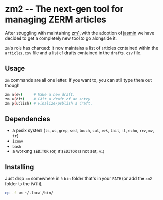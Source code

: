 # zm2 -- The next-gen tool for managing ZERM articles

After struggling with maintaining [zm1](https://github.com/ZERMZeitung/zm1), with
the adoption of [jasmin](https://github.com/ZERMZeitung/jasmin) we have decided
to get a completely new tool to go alongside it.

`zm`'s role has changed: It now maintains a list of articles contained within
the `articles.csv` file and a list of drafts contained in the `drafts.csv` file.

## Usage

`zm` commands are all one letter. If you want to, you can still type them out though.

```sh
zm n(ew)     # Make a new draft.
zm e(dit)    # Edit a draft of an entry.
zm p(ublish) # Finalize/publish a draft.
```

## Dependencies

- a posix system (`ls`, `wc`, `grep`, `sed`, `touch`, `cut`, `awk`, `tail`, `nl`, `echo`, `rev`, `mv`, `tr`)
- `iconv`
- `bash`
- a working `$EDITOR` (or, if `$EDITOR` is not set, `vi`)

## Installing

Just drop `zm` somewhere in a `bin` folder that's in your `PATH`
(or add the `zm2` folder to the `PATH`).

```sh
cp -f zm ~/.local/bin/
```
